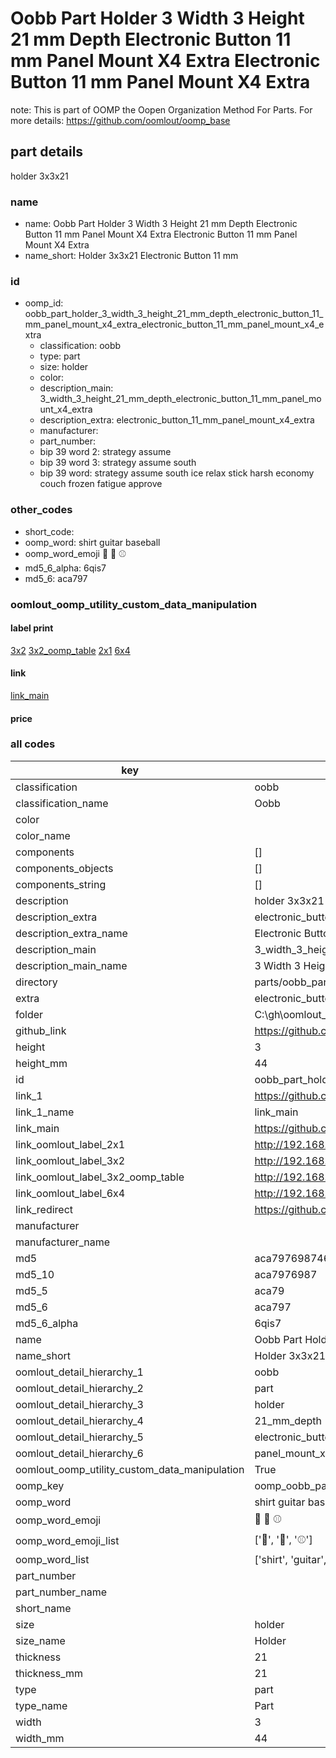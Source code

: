 # Oobb Part Holder 3 Width 3 Height 21 mm Depth Electronic Button 11 mm Panel Mount X4 Extra Electronic Button 11 mm Panel Mount X4 Extra  

note: This is part of OOMP the Oopen Organization Method For Parts. For more details: https://github.com/oomlout/oomp_base

##  part details
  



holder 3x3x21



### name
* name: Oobb Part Holder 3 Width 3 Height 21 mm Depth Electronic Button 11 mm Panel Mount X4 Extra Electronic Button 11 mm Panel Mount X4 Extra
* name_short: Holder 3x3x21 Electronic Button 11 mm
### id
* oomp_id: oobb_part_holder_3_width_3_height_21_mm_depth_electronic_button_11_mm_panel_mount_x4_extra_electronic_button_11_mm_panel_mount_x4_extra
  * classification: oobb
  * type: part
  * size: holder
  * color: 
  * description_main: 3_width_3_height_21_mm_depth_electronic_button_11_mm_panel_mount_x4_extra
  * description_extra: electronic_button_11_mm_panel_mount_x4_extra
  * manufacturer: 
  * part_number: 
  * bip 39 word 2: strategy assume
  * bip 39 word 3: strategy assume south
  * bip 39 word: strategy assume south ice relax stick harsh economy couch frozen fatigue approve

### other_codes
* short_code: 
* oomp_word: shirt guitar baseball
* oomp_word_emoji :shirt: :guitar: :baseball:
* md5_6_alpha: 6qis7
* md5_6: aca797






### oomlout_oomp_utility_custom_data_manipulation
#### label print
[3x2](http://192.168.1.245:1112/?label=oomp%206qis7)
[3x2_oomp_table](http://192.168.1.108:1112/?label=oomp%206qis7)
[2x1](http://192.168.1.242:1112/?label=oomp%206qis7)
[6x4](http://192.168.1.55:1112/?label=oomp%206qis7)    

#### link

[link_main](https://github.com/oomlout/oomlout_oobb_version_4_generated_parts/tree/main/navigation_oomp/oobb/part/holder/3_width_3_height_21_mm_depth_electronic_button_11_mm_panel_mount_x4_extra/electronic_button_11_mm_panel_mount_x4_extra/part)                              

#### price







### all codes 
| key | value |  
| --- | --- |  
| classification | oobb |  
| classification_name | Oobb |  
| color |  |  
| color_name |  |  
| components | [] |  
| components_objects | [] |  
| components_string | [] |  
| description | holder 3x3x21 |  
| description_extra | electronic_button_11_mm_panel_mount_x4_extra |  
| description_extra_name | Electronic Button 11 mm Panel Mount X4 Extra |  
| description_main | 3_width_3_height_21_mm_depth_electronic_button_11_mm_panel_mount_x4_extra |  
| description_main_name | 3 Width 3 Height 21 mm Depth Electronic Button 11 mm Panel Mount X4 Extra |  
| directory | parts/oobb_part_holder_3_width_3_height_21_mm_depth_electronic_button_11_mm_panel_mount_x4_extra_electronic_button_11_mm_panel_mount_x4_extra |  
| extra | electronic_button_11_mm_panel_mount_x4 |  
| folder | C:\gh\oomlout_oobb_version_4_generated_parts\parts\oobb_part_holder_3_width_3_height_21_mm_depth_electronic_button_11_mm_panel_mount_x4_extra_electronic_button_11_mm_panel_mount_x4_extra |  
| github_link | https://github.com/oomlout/oomlout_oomp_part_src/tree/main/parts/oobb_part_holder_3_width_3_height_21_mm_depth_electronic_button_11_mm_panel_mount_x4_extra_electronic_button_11_mm_panel_mount_x4_extra |  
| height | 3 |  
| height_mm | 44 |  
| id | oobb_part_holder_3_width_3_height_21_mm_depth_electronic_button_11_mm_panel_mount_x4_extra_electronic_button_11_mm_panel_mount_x4_extra |  
| link_1 | https://github.com/oomlout/oomlout_oobb_version_4_generated_parts/tree/main/navigation_oomp/oobb/part/holder/3_width_3_height_21_mm_depth_electronic_button_11_mm_panel_mount_x4_extra/electronic_button_11_mm_panel_mount_x4_extra/part |  
| link_1_name | link_main |  
| link_main | https://github.com/oomlout/oomlout_oobb_version_4_generated_parts/tree/main/navigation_oomp/oobb/part/holder/3_width_3_height_21_mm_depth_electronic_button_11_mm_panel_mount_x4_extra/electronic_button_11_mm_panel_mount_x4_extra/part |  
| link_oomlout_label_2x1 | http://192.168.1.242:1112/?label=oomp%206qis7 |  
| link_oomlout_label_3x2 | http://192.168.1.245:1112/?label=oomp%206qis7 |  
| link_oomlout_label_3x2_oomp_table | http://192.168.1.108:1112/?label=oomp%206qis7 |  
| link_oomlout_label_6x4 | http://192.168.1.55:1112/?label=oomp%206qis7 |  
| link_redirect | https://github.com/oomlout/oomlout_oobb_version_4_generated_parts/tree/main/parts/oobb_holder_03_03_21_ex_electronic_button_11_mm_panel_mount_x4 |  
| manufacturer |  |  
| manufacturer_name |  |  
| md5 | aca7976987462d2b56da8703a0437eb6 |  
| md5_10 | aca7976987 |  
| md5_5 | aca79 |  
| md5_6 | aca797 |  
| md5_6_alpha | 6qis7 |  
| name | Oobb Part Holder 3 Width 3 Height 21 mm Depth Electronic Button 11 mm Panel Mount X4 Extra Electronic Button 11 mm Panel Mount X4 Extra |  
| name_short | Holder 3x3x21 Electronic Button 11 mm |  
| oomlout_detail_hierarchy_1 | oobb |  
| oomlout_detail_hierarchy_2 | part |  
| oomlout_detail_hierarchy_3 | holder |  
| oomlout_detail_hierarchy_4 | 21_mm_depth |  
| oomlout_detail_hierarchy_5 | electronic_button_11_mm |  
| oomlout_detail_hierarchy_6 | panel_mount_x4_extra |  
| oomlout_oomp_utility_custom_data_manipulation | True |  
| oomp_key | oomp_oobb_part_holder_3_width_3_height_21_mm_depth_electronic_button_11_mm_panel_mount_x4_extra_electronic_button_11_mm_panel_mount_x4_extra |  
| oomp_word | shirt guitar baseball |  
| oomp_word_emoji | :shirt: :guitar: :baseball: |  
| oomp_word_emoji_list | [':shirt:', ':guitar:', ':baseball:'] |  
| oomp_word_list | ['shirt', 'guitar', 'baseball'] |  
| part_number |  |  
| part_number_name |  |  
| short_name |  |  
| size | holder |  
| size_name | Holder |  
| thickness | 21 |  
| thickness_mm | 21 |  
| type | part |  
| type_name | Part |  
| width | 3 |  
| width_mm | 44 |  
